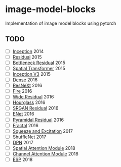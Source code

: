 # image-model-blocks
Implementation of image model blocks using pytorch


## TODO
- [ ] [Inception](https://arxiv.org/pdf/1409.4842v1.pdf) 2014
- [ ] [Residual](https://arxiv.org/abs/1512.03385v1) 2015
- [ ] [Bottleneck Residual](https://arxiv.org/abs/1512.03385v1) 2015
- [ ] [Spatial Transformer](https://arxiv.org/abs/1506.02025v3) 2015
- [ ] [Inception V3](https://arxiv.org/abs/1512.00567v3) 2015
- [ ] [Dense](https://arxiv.org/abs/1608.06993v5) 2016
- [ ] [ResNeXt](https://arxiv.org/abs/1611.05431v2) 2016
- [ ] [Fire](https://arxiv.org/abs/1602.07360v4) 2016
- [ ] [Wide Residual](https://arxiv.org/abs/1605.07146v4) 2016
- [ ] [Hourglass](https://arxiv.org/abs/1603.06937v2) 2016
- [ ] [SRGAN Residual](https://arxiv.org/abs/1609.04802v5) 2016
- [ ] [ENet](https://arxiv.org/abs/1606.02147v1) 2016
- [ ] [Pyramidal Residual](https://arxiv.org/abs/1610.02915v4) 2016
- [ ] [Fractal](https://arxiv.org/abs/1605.07648v4) 2016
- [ ] [Squeeze and Excitation](https://arxiv.org/abs/1709.01507v4) 2017
- [ ] [ShuffleNet](https://arxiv.org/abs/1707.01083v2) 2017
- [ ] [DPN](https://arxiv.org/abs/1707.01629v2) 2017
- [ ] [Spatial Attention Module](https://arxiv.org/abs/1807.06521v2) 2018
- [ ] [Channel Attention Module](https://arxiv.org/abs/1807.06521v2) 2018
- [ ] [ESP](https://arxiv.org/abs/1803.06815v3) 2018